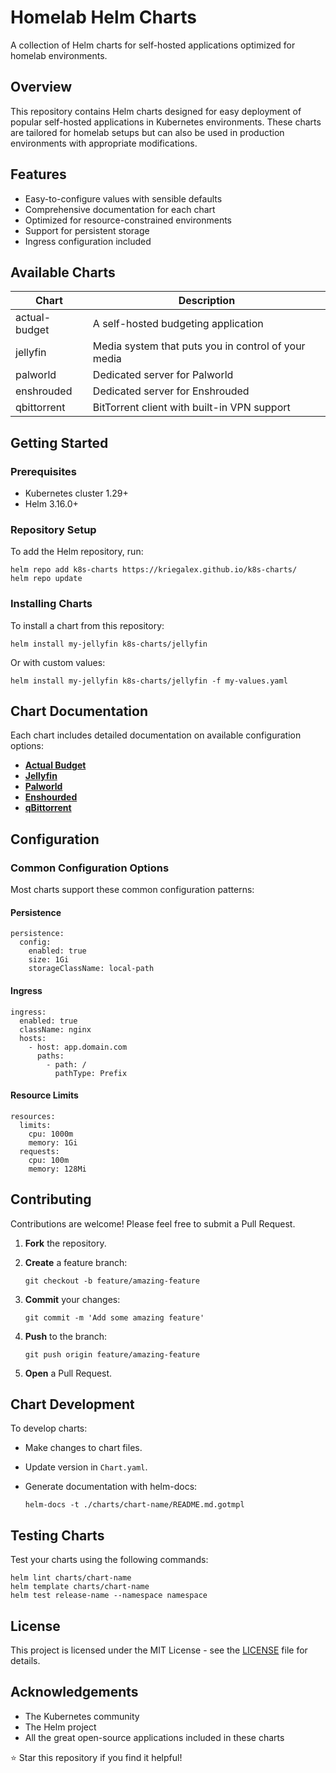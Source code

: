 # Homelab Helm Charts

A collection of Helm charts for self-hosted applications optimized for homelab environments.

## Overview

This repository contains Helm charts designed for easy deployment of popular self-hosted applications in Kubernetes environments. These charts are tailored for homelab setups but can also be used in production environments with appropriate modifications.

## Features

- Easy-to-configure values with sensible defaults
- Comprehensive documentation for each chart
- Optimized for resource-constrained environments
- Support for persistent storage
- Ingress configuration included

## Available Charts

| Chart         | Description                                                      |
| ------------- | ---------------------------------------------------------------- |
| actual-budget | A self-hosted budgeting application                              |
| jellyfin      | Media system that puts you in control of your media              |
| palworld      | Dedicated server for Palworld                                    |
| enshrouded    | Dedicated server for Enshrouded                                  |
| qbittorrent   | BitTorrent client with built-in VPN support                      |

## Getting Started

### Prerequisites

- Kubernetes cluster 1.29+
- Helm 3.16.0+

### Repository Setup

To add the Helm repository, run:

```
helm repo add k8s-charts https://kriegalex.github.io/k8s-charts/
helm repo update
```

### Installing Charts

To install a chart from this repository:

```
helm install my-jellyfin k8s-charts/jellyfin
```

Or with custom values:

```
helm install my-jellyfin k8s-charts/jellyfin -f my-values.yaml
```

## Chart Documentation

Each chart includes detailed documentation on available configuration options:

- [**Actual Budget**](charts/actual-budget/README.md)
- [**Jellyfin**](charts/jellyfin/README.md)
- [**Palworld**](charts/palworld-server/README.md)
- [**Enshourded**](charts/enshrouded-server/README.md)
- [**qBittorrent**](charts/qbittorrent/README.md)

## Configuration

### Common Configuration Options

Most charts support these common configuration patterns:

#### Persistence

```
persistence:
  config:
    enabled: true
    size: 1Gi
    storageClassName: local-path
```

#### Ingress

```
ingress:
  enabled: true
  className: nginx
  hosts:
    - host: app.domain.com
      paths:
        - path: /
          pathType: Prefix
```

#### Resource Limits

```
resources:
  limits:
    cpu: 1000m
    memory: 1Gi
  requests:
    cpu: 100m
    memory: 128Mi
```

## Contributing

Contributions are welcome! Please feel free to submit a Pull Request.

1. **Fork** the repository.
2. **Create** a feature branch:

   ```
   git checkout -b feature/amazing-feature
   ```

3. **Commit** your changes:

   ```
   git commit -m 'Add some amazing feature'
   ```

4. **Push** to the branch:

   ```
   git push origin feature/amazing-feature
   ```

5. **Open** a Pull Request.

## Chart Development

To develop charts:

- Make changes to chart files.
- Update version in `Chart.yaml`.
- Generate documentation with helm-docs:

  ```
  helm-docs -t ./charts/chart-name/README.md.gotmpl
  ```

## Testing Charts

Test your charts using the following commands:

```
helm lint charts/chart-name
helm template charts/chart-name
helm test release-name --namespace namespace
```

## License

This project is licensed under the MIT License - see the [LICENSE](LICENSE) file for details.

## Acknowledgements

- The Kubernetes community
- The Helm project
- All the great open-source applications included in these charts

⭐ Star this repository if you find it helpful!
